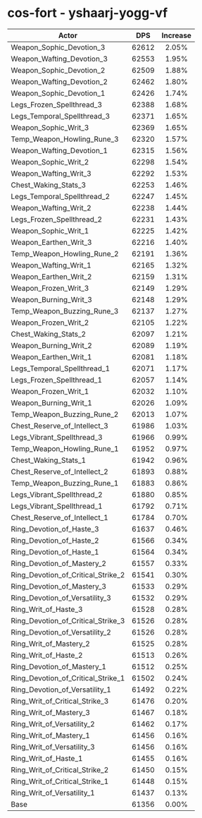 # cos-fort - yshaarj-yogg-vf
| Actor | DPS | Increase |
|---|:---:|:---:|
|Weapon_Sophic_Devotion_3|62612|2.05%|
|Weapon_Wafting_Devotion_3|62553|1.95%|
|Weapon_Sophic_Devotion_2|62509|1.88%|
|Weapon_Wafting_Devotion_2|62462|1.80%|
|Weapon_Sophic_Devotion_1|62426|1.74%|
|Legs_Frozen_Spellthread_3|62388|1.68%|
|Legs_Temporal_Spellthread_3|62371|1.65%|
|Weapon_Sophic_Writ_3|62369|1.65%|
|Temp_Weapon_Howling_Rune_3|62320|1.57%|
|Weapon_Wafting_Devotion_1|62315|1.56%|
|Weapon_Sophic_Writ_2|62298|1.54%|
|Weapon_Wafting_Writ_3|62292|1.53%|
|Chest_Waking_Stats_3|62253|1.46%|
|Legs_Temporal_Spellthread_2|62247|1.45%|
|Weapon_Wafting_Writ_2|62238|1.44%|
|Legs_Frozen_Spellthread_2|62231|1.43%|
|Weapon_Sophic_Writ_1|62225|1.42%|
|Weapon_Earthen_Writ_3|62216|1.40%|
|Temp_Weapon_Howling_Rune_2|62191|1.36%|
|Weapon_Wafting_Writ_1|62165|1.32%|
|Weapon_Earthen_Writ_2|62159|1.31%|
|Weapon_Frozen_Writ_3|62149|1.29%|
|Weapon_Burning_Writ_3|62148|1.29%|
|Temp_Weapon_Buzzing_Rune_3|62137|1.27%|
|Weapon_Frozen_Writ_2|62105|1.22%|
|Chest_Waking_Stats_2|62097|1.21%|
|Weapon_Burning_Writ_2|62089|1.19%|
|Weapon_Earthen_Writ_1|62081|1.18%|
|Legs_Temporal_Spellthread_1|62071|1.17%|
|Legs_Frozen_Spellthread_1|62057|1.14%|
|Weapon_Frozen_Writ_1|62032|1.10%|
|Weapon_Burning_Writ_1|62026|1.09%|
|Temp_Weapon_Buzzing_Rune_2|62013|1.07%|
|Chest_Reserve_of_Intellect_3|61986|1.03%|
|Legs_Vibrant_Spellthread_3|61966|0.99%|
|Temp_Weapon_Howling_Rune_1|61952|0.97%|
|Chest_Waking_Stats_1|61942|0.96%|
|Chest_Reserve_of_Intellect_2|61893|0.88%|
|Temp_Weapon_Buzzing_Rune_1|61883|0.86%|
|Legs_Vibrant_Spellthread_2|61880|0.85%|
|Legs_Vibrant_Spellthread_1|61792|0.71%|
|Chest_Reserve_of_Intellect_1|61784|0.70%|
|Ring_Devotion_of_Haste_3|61637|0.46%|
|Ring_Devotion_of_Haste_2|61566|0.34%|
|Ring_Devotion_of_Haste_1|61564|0.34%|
|Ring_Devotion_of_Mastery_2|61557|0.33%|
|Ring_Devotion_of_Critical_Strike_2|61541|0.30%|
|Ring_Devotion_of_Mastery_3|61533|0.29%|
|Ring_Devotion_of_Versatility_3|61532|0.29%|
|Ring_Writ_of_Haste_3|61528|0.28%|
|Ring_Devotion_of_Critical_Strike_3|61526|0.28%|
|Ring_Devotion_of_Versatility_2|61526|0.28%|
|Ring_Writ_of_Mastery_2|61525|0.28%|
|Ring_Writ_of_Haste_2|61513|0.26%|
|Ring_Devotion_of_Mastery_1|61512|0.25%|
|Ring_Devotion_of_Critical_Strike_1|61502|0.24%|
|Ring_Devotion_of_Versatility_1|61492|0.22%|
|Ring_Writ_of_Critical_Strike_3|61476|0.20%|
|Ring_Writ_of_Mastery_3|61467|0.18%|
|Ring_Writ_of_Versatility_2|61462|0.17%|
|Ring_Writ_of_Mastery_1|61456|0.16%|
|Ring_Writ_of_Versatility_3|61456|0.16%|
|Ring_Writ_of_Haste_1|61455|0.16%|
|Ring_Writ_of_Critical_Strike_2|61450|0.15%|
|Ring_Writ_of_Critical_Strike_1|61448|0.15%|
|Ring_Writ_of_Versatility_1|61437|0.13%|
|Base|61356|0.00%|
